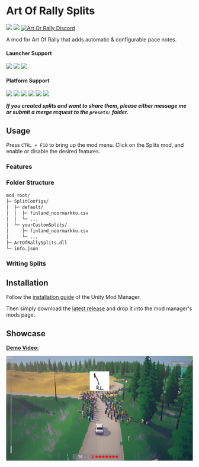 # Art Of Rally Splits

[![](https://img.shields.io/github/v/release/Theaninova/ArtOfRallySplits?label=Download)](https://github.com/Theaninova/ArtOfRallySplits/releases/latest)
![](https://img.shields.io/badge/Game%20Version-v1.3.3a-blue)
[![Art Or Rally Discord](https://badgen.net/discord/members/Sx3e7qGTh9)](https://discord.gg/Sx3e7qGTh9)

A mod for Art Of Rally that adds automatic & configurable pace notes.

#### Launcher Support
![](https://img.shields.io/badge/GOG-Supprted-green)
![](https://img.shields.io/badge/Steam-Supprted-green)
![](https://img.shields.io/badge/Epic-Untested-yellow)

#### Platform Support
![](https://img.shields.io/badge/Windows-Supprted-green)
![](https://img.shields.io/badge/Linux-Untested-yellow)
![](https://img.shields.io/badge/OS%2FX-Untested-yellow)
![](https://img.shields.io/badge/PlayStation-Not%20Supprted-red)
![](https://img.shields.io/badge/XBox-Not%20Supprted-red)
![](https://img.shields.io/badge/Switch-Not%20Supprted-red)

***If you created splits and want to share them,
please either message me or submit a merge request to the `presets/` folder.***

## Usage

Press `CTRL + F10` to bring up the mod menu. Click on the Splits mod,
and enable or disable the desired features.

### Features

### Folder Structure

```
mod root/
├─ SplitConfigs/
│  ├─ default/
│  │  ├─ finland_noormarkku.csv
│  │  └─ ...
│  └─ yourCustomSplits/
│     ├─ finland_noormarkku.csv
│     └─ ...
├─ ArtOfRallySplits.dll
└─ info.json

```

### Writing Splits


## Installation

Follow the [installation guide](https://www.nexusmods.com/site/mods/21/) of
the Unity Mod Manager.

Then simply download the [latest release](https://github.com/Theaninova/ArtOfRallySplits/releases/latest)
and drop it into the mod manager's mods page.

## Showcase

[**Demo Video:**](https://www.youtube.com/watch?v=2-Leem4fPRk)

[![](thumbnail.png)](https://www.youtube.com/watch?v=2-Leem4fPRk)
